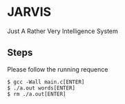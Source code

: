 # JARVIS
Just A Rather Very Intelligence System

## Steps
Please follow the running requence

```
$ gcc -Wall main.c[ENTER]
$ ./a.out words[ENTER]
$ rm ./a.out[ENTER]
```
